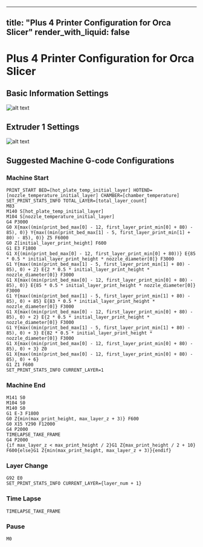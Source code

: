 
---
title: "Plus 4 Printer Configuration for Orca Slicer"
render_with_liquid: false
---

# Plus 4 Printer Configuration for Orca Slicer

## Basic Information Settings

![alt text](https://github.com/qidi-community/Plus4-Wiki/blob/main/content/orca-slicer-settings/Plus4_Printer_Config/Basic_Information.png "Basic Information")

## Extruder 1 Settings

![alt text](https://github.com/qidi-community/Plus4-Wiki/blob/main/content/orca-slicer-settings/Plus4_Printer_Config/Extruder.png "Extruder 1 Settings")

## Suggested Machine G-code Configurations

### Machine Start
```
PRINT_START BED=[hot_plate_temp_initial_layer] HOTEND=[nozzle_temperature_initial_layer] CHAMBER=[chamber_temperature]
SET_PRINT_STATS_INFO TOTAL_LAYER=[total_layer_count]
M83
M140 S[hot_plate_temp_initial_layer]
M104 S[nozzle_temperature_initial_layer]
G4 P3000
G0 X{max((min(print_bed_max[0] - 12, first_layer_print_min[0] + 80) - 85), 0)} Y{max((min(print_bed_max[1] - 5, first_layer_print_min[1] + 80) - 85), 0)} Z5 F6000
G0 Z[initial_layer_print_height] F600
G1 E3 F1800
G1 X{(min(print_bed_max[0] - 12, first_layer_print_min[0] + 80))} E{85 * 0.5 * initial_layer_print_height * nozzle_diameter[0]} F3000
G1 Y{max((min(print_bed_max[1] - 5, first_layer_print_min[1] + 80) - 85), 0) + 2} E{2 * 0.5 * initial_layer_print_height * nozzle_diameter[0]} F3000
G1 X{max((min(print_bed_max[0] - 12, first_layer_print_min[0] + 80) - 85), 0)} E{85 * 0.5 * initial_layer_print_height * nozzle_diameter[0]} F3000
G1 Y{max((min(print_bed_max[1] - 5, first_layer_print_min[1] + 80) - 85), 0) + 85} E{83 * 0.5 * initial_layer_print_height * nozzle_diameter[0]} F3000
G1 X{max((min(print_bed_max[0] - 12, first_layer_print_min[0] + 80) - 85), 0) + 2} E{2 * 0.5 * initial_layer_print_height * nozzle_diameter[0]} F3000
G1 Y{max((min(print_bed_max[1] - 5, first_layer_print_min[1] + 80) - 85), 0) + 3} E{82 * 0.5 * initial_layer_print_height * nozzle_diameter[0]} F3000
G1 X{max((min(print_bed_max[0] - 12, first_layer_print_min[0] + 80) - 85), 0) + 3} Z0
G1 X{max((min(print_bed_max[0] - 12, first_layer_print_min[0] + 80) - 85), 0) + 6}
G1 Z1 F600
SET_PRINT_STATS_INFO CURRENT_LAYER=1
```

### Machine End
```
M141 S0
M104 S0
M140 S0
G1 E-3 F1800
G0 Z{min(max_print_height, max_layer_z + 3)} F600
G0 X15 Y290 F12000
G4 P2000
TIMELAPSE_TAKE_FRAME
G4 P2000
{if max_layer_z < max_print_height / 2}G1 Z{max_print_height / 2 + 10} F600{else}G1 Z{min(max_print_height, max_layer_z + 3)}{endif}
```

### Layer Change
```
G92 E0
SET_PRINT_STATS_INFO CURRENT_LAYER={layer_num + 1}
```

### Time Lapse
```
TIMELAPSE_TAKE_FRAME
```

### Pause
```
M0
```
